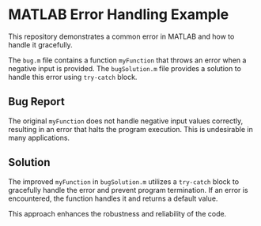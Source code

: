 # MATLAB Error Handling Example

This repository demonstrates a common error in MATLAB and how to handle it gracefully.

The `bug.m` file contains a function `myFunction` that throws an error when a negative input is provided.  The `bugSolution.m` file provides a solution to handle this error using `try-catch` block.

## Bug Report

The original `myFunction` does not handle negative input values correctly, resulting in an error that halts the program execution.  This is undesirable in many applications.

## Solution

The improved `myFunction` in `bugSolution.m` utilizes a `try-catch` block to gracefully handle the error and prevent program termination.  If an error is encountered, the function handles it and returns a default value.

This approach enhances the robustness and reliability of the code.